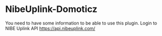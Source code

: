 # NibeUplink-Domoticz
You need to have some information to be able to use this plugin.
Login to NIBE Uplink API https://api.nibeuplink.com/
